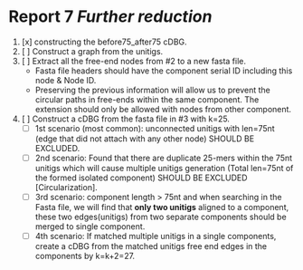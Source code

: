 # Report 7 *Further reduction*

1. [x] constructing the before75_after75 cDBG.
2. [ ] Construct a graph from the unitigs.
3. [ ] Extract all the free-end nodes from #2 to a new fasta file.
    - Fasta file headers should have the component serial ID including this node & Node ID.
    - Preserving the previous information will allow us to prevent the circular paths in free-ends within the same component. The extension should only be allowed with nodes from other component.
4. [ ] Construct a cDBG from the fasta file in #3 with k=25.
    - [ ] 1st scenario (most common): unconnected unitigs with len=75nt (edge that did not attach with any other node) SHOULD BE EXCLUDED.
    - [ ] 2nd scenario: Found that there are duplicate 25-mers within the 75nt unitigs which will cause multiple unitigs generation (Total len=75nt of the formed isolated component) SHOULD BE EXCLUDED [Circularization].
    - [ ] 3rd scenario: component length > 75nt and when searching in the Fasta file, we will find that **only two unitigs** aligned to a component, these two edges(unitigs) from two separate components should be merged to single component.
    - [ ] 4th scenario: If matched multiple unitigs in a single components, create a cDBG from the matched unitigs free end edges in the components by k=k+2=27. 